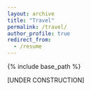 ```yaml
---
layout: archive
title: "Travel"
permalink: /travel/
author_profile: true
redirect_from:
  - /resume
---
```

{% include base_path %}

[UNDER CONSTRUCTION]
